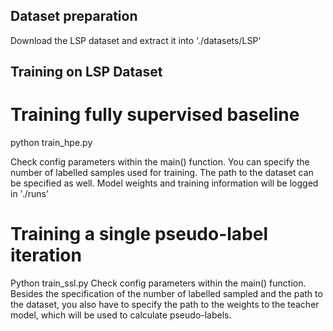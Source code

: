 ## Dataset preparation

Download the LSP dataset and extract it into './datasets/LSP'

## Training on LSP Dataset
# Training fully supervised baseline
python train_hpe.py

Check config parameters within the main() function. You can specify the number of labelled samples used for training. The path to the dataset can be specified as well. Model weights and training information will be logged in './runs'

# Training a single pseudo-label iteration
Python train_ssl.py
Check config parameters within the main() function. Besides the specification of the number of labelled sampled and the path to the dataset, you also have to specify the path to the weights to the teacher model, which will be used to calculate pseudo-labels.
